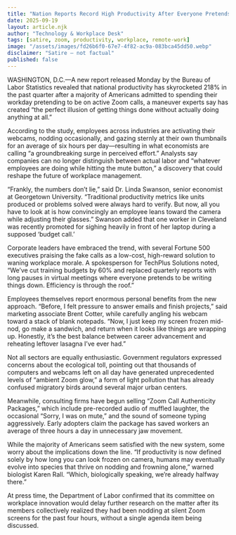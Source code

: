 ```yaml
---
title: "Nation Reports Record High Productivity After Everyone Pretends to Be on Zoom Calls All Day"
date: 2025-09-19
layout: article.njk
author: "Technology & Workplace Desk"
tags: [satire, zoom, productivity, workplace, remote-work]
image: "/assets/images/fd26b6f0-67e7-4f82-ac9a-083bca45dd50.webp"
disclaimer: "Satire — not factual"
published: false
---
```


WASHINGTON, D.C.—A new report released Monday by the Bureau of Labor Statistics revealed that national productivity has skyrocketed 218% in the past quarter after a majority of Americans admitted to spending their workday pretending to be on active Zoom calls, a maneuver experts say has created “the perfect illusion of getting things done without actually doing anything at all.”  

According to the study, employees across industries are activating their webcams, nodding occasionally, and gazing sternly at their own thumbnails for an average of six hours per day—resulting in what economists are calling “a groundbreaking surge in perceived effort.” Analysts say companies can no longer distinguish between actual labor and “whatever employees are doing while hitting the mute button,” a discovery that could reshape the future of workplace management.  

“Frankly, the numbers don’t lie,” said Dr. Linda Swanson, senior economist at Georgetown University. “Traditional productivity metrics like units produced or problems solved were always hard to verify. But now, all you have to look at is how convincingly an employee leans toward the camera while adjusting their glasses.” Swanson added that one worker in Cleveland was recently promoted for sighing heavily in front of her laptop during a supposed ‘budget call.’  

Corporate leaders have embraced the trend, with several Fortune 500 executives praising the fake calls as a low-cost, high-reward solution to waning workplace morale. A spokesperson for TechPlus Solutions noted, “We’ve cut training budgets by 60% and replaced quarterly reports with long pauses in virtual meetings where everyone pretends to be writing things down. Efficiency is through the roof.”  

Employees themselves report enormous personal benefits from the new approach. “Before, I felt pressure to answer emails and finish projects,” said marketing associate Brent Cotter, while carefully angling his webcam toward a stack of blank notepads. “Now, I just keep my screen frozen mid-nod, go make a sandwich, and return when it looks like things are wrapping up. Honestly, it’s the best balance between career advancement and reheating leftover lasagna I’ve ever had.”  

Not all sectors are equally enthusiastic. Government regulators expressed concerns about the ecological toll, pointing out that thousands of computers and webcams left on all day have generated unprecedented levels of “ambient Zoom glow,” a form of light pollution that has already confused migratory birds around several major urban centers.  

Meanwhile, consulting firms have begun selling “Zoom Call Authenticity Packages,” which include pre-recorded audio of muffled laughter, the occasional “Sorry, I was on mute,” and the sound of someone typing aggressively. Early adopters claim the package has saved workers an average of three hours a day in unnecessary jaw movement.  

While the majority of Americans seem satisfied with the new system, some worry about the implications down the line. “If productivity is now defined solely by how long you can look frozen on camera, humans may eventually evolve into species that thrive on nodding and frowning alone,” warned biologist Karen Rall. “Which, biologically speaking, we’re already halfway there.”  

At press time, the Department of Labor confirmed that its committee on workplace innovation would delay further research on the matter after its members collectively realized they had been nodding at silent Zoom screens for the past four hours, without a single agenda item being discussed.  